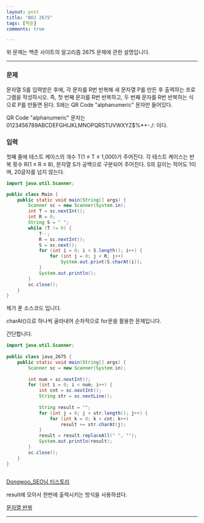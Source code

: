 ```yaml
---
layout: post
title: "BOJ 2675"
tags: [백준]
comments: true

---
```


위 문제는 백준 사이트의 알고리즘 2675 문제에 관한 설명입니다.<br>

---

### 문제

문자열 S를 입력받은 후에, 각 문자를 R번 반복해 새 문자열 P를 만든 후 출력하는 프로그램을 작성하시오. 즉, 첫 번째 문자를 R번 반복하고, 두 번째 문자를 R번 반복하는 식으로 P를 만들면 된다. S에는 QR Code "alphanumeric" 문자만 들어있다.

QR Code "alphanumeric" 문자는 0123456789ABCDEFGHIJKLMNOPQRSTUVWXYZ\$%*+-./: 이다.

### 입력

첫째 줄에 테스트 케이스의 개수 T(1 ≤ T ≤ 1,000)가 주어진다. 각 테스트 케이스는 반복 횟수 R(1 ≤ R ≤ 8), 문자열 S가 공백으로 구분되어 주어진다. S의 길이는 적어도 1이며, 20글자를 넘지 않는다. 

```java
import java.util.Scanner;

public class Main {
	public static void main(String[] args) {
		Scanner sc = new Scanner(System.in);
		int T = sc.nextInt();
		int R = 0;
		String S = " ";
		while (T != 0) {
			T--;
			R = sc.nextInt();
			S = sc.next();
			for (int i = 0; i < S.length(); i++) {
				for (int j = 0; j < R; j++)
					System.out.print(S.charAt(i));
			}
			System.out.println();
		}
		sc.close();
	}
}
```

제가 푼 소스코드 입니다. 

charAt()으로 하나씩 골라내어 순차적으로 for문을 활용한 문제입니다.

간단합니다.

```java
import java.util.Scanner;
 
public class java_2675 {
    public static void main(String[] args) {
        Scanner sc = new Scanner(System.in);
 
        int num = sc.nextInt();
        for (int i = 0; i < num; i++) {
            int cnt = sc.nextInt();
            String str = sc.nextLine();
 
            String result = "";
            for (int j = 0; j < str.length(); j++) {
                for (int k = 0; k < cnt; k++)
                    result += str.charAt(j);
            }
            result = result.replaceAll(" ", "");
            System.out.println(result);
        }
        sc.close();
    }
}
 

```
<a href="https://developer-mac.tistory.com/47">Dongwoo_SEO님 티스토리</a>

result에 모아서 한번에 출력시키는 방식을 사용하셨다.

<a href="https://www.acmicpc.net/problem/2675">문자열 반복</a>

---
